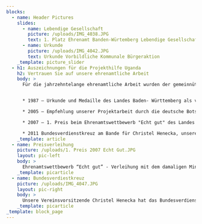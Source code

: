 ```yaml
---
blocks:
  - name: Header Pictures
    slides:
      - name: Lebendige Gesellschaft
        picture: /uploads/IMG_4038.JPG
        text: 1. Platz Ehrenamt Banden-Würtemberg Lebendige Gesellschaft
      - name: Urkunde
        picture: /uploads/IMG_4042.JPG
        text: Urkunde Vorbildliche Kommunale Bürgeraktion
    _template: picture_slider
  - h1: Auszeichnungen für die Projekthilfe Uganda
    h2: Vertrauen Sie auf unsere ehrenamtliche Arbeit
    body: >
      Für die jahrzehntelange ehrenamtliche Arbeit wurden der gemeinnützige Verein Projekthilfe Uganda bereits mehrfach ausgezeichnet.


      * 1987 – Urkunde und Medaille des Landes Baden- Württemberg als vorbildliche kommunale Bürgeraktion

      * 2005 – Empfehlung unserer Projektarbeit durch die deutsche Botschaft in Kampala

      * 2007 – 1. Preis beim Ehrenamtswettbewerb "Echt gut" des Landes Baden-Württemberg (damals noch unser unterem füheren Namen "Missionsgruppe Büchenau"

      * 2011 Bundesverdienstkreuz am Bande für Christel Henecka, unsere langjährige Vereinsvorsitzende
    _template: article
  - name: Preisverleihung
    picture: /uploads/1. Preis 2007 Echt Gut.JPG
    layout: pic-left
    body: >
      Ehrenamtswettbewerb “Echt gut” - Verleihung mit dem damaligen Ministerpräsidenten von Baden-Württemberg, Günther Oettinger
    _template: picarticle
  - name: Bundesverdiestkreuz
    picture: /uploads/IMG_4047.JPG
    layout: pic-right
    body: >
      Unsere Vereinsvorsitzende Christel Henecka hat das Bundesverdienstkreuz erhalten.
    _template: picarticle
_template: block_page
---
```


